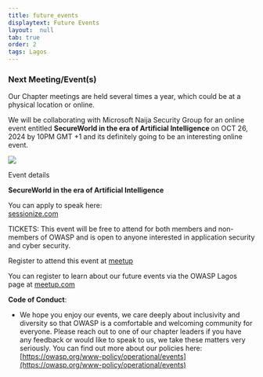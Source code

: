 ```yaml
---
title: future_events
displaytext: Future Events
layout:  null
tab: true
order: 2
tags: Lagos
---
```



### Next Meeting/Event(s)
Our Chapter meetings are held several times a year, which could be at a physical location or online.

We will be collaborating with Microsoft Naija Security Group for an online event entitled <b>SecureWorld in the era of Artificial Intelligence </b> on OCT 26, 2024 by 10PM GMT +1 and its definitely going to be an interesting online event.

<img src="https://www.meetup.com/owasp-lagos-meetup-group/photos/33919944/515806226/">

Event details

<b>SecureWorld in the era of Artificial Intelligence </b>

You can apply to speak here:  
[sessionize.com](https://www.sessionize.com/secureworld-in-the-era-of-ai/)

TICKETS:
This event will be free to attend for both members and non-members of OWASP and is open to anyone interested in application security and cyber security.

Register to attend this event at [meetup](https://www.meetup.com/owasp-lagos-meetup-group/events/296039507/) 

You can register to learn about our future events via the OWASP Lagos page at
[meetup.com](https://www.meetup.com/OWASP-Lagos-Meetup-Group/)

**Code of Conduct**:

  -   
    We hope you enjoy our events, we care deeply about inclusivity and
    diversity so that OWASP is a comfortable and welcoming community for
    everyone. Please reach out to one of our chapter leaders if you have
    any feedback or would like to speak to us, we take these matters
    very seriously. You can find out more about our policies here:
    [https://owasp.org/www-policy/operational/events](https://owasp.org/www-policy/operational/events)
